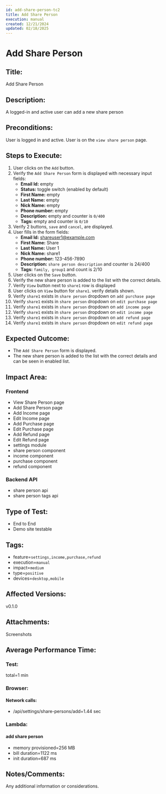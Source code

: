 ```yaml
---
id: add-share-person-tc2
title: Add Share Person
execution: manual
created: 12/21/2024
updated: 02/18/2025
---
```


# Add Share Person

## Title:

Add Share Person

## Description:

A logged-in and active user can add a new share person

## Preconditions:

User is logged in and active. User is on the `view share person` page.

## Steps to Execute:

1. User clicks on the `Add` button.
2. Verify the `Add Share Person` form is displayed with necessary input fields:
   - **Email Id:** empty
   - **Status:** toggle switch (enabled by default)
   - **First Name:** empty
   - **Last Name:** empty
   - **Nick Name:** empty
   - **Phone number:** empty
   - **Description:** empty and counter is `0/400`
   - **Tags:** empty and counter is `0/10`
3. Verify 2 buttons, `save` and `cancel`, are displayed.
4. User fills in the form fields:
   - **Email Id:** shareuser1@example.com
   - **First Name:** Share
   - **Last Name:** User 1
   - **Nick Name:** share1
   - **Phone number:** 123-456-7890
   - **Description:** `share person description` and counter is 24/400
   - **Tags:** `family, group1` and count is 2/10
5. User clicks on the `Save` button.
6. Verify the new share person is added to the list with the correct details.
7. Verify `View` button next to `share1` row is displayed
8. User clicks on `View` button for `share1`. verify details shown.
9. Verify `share1` exists in `share person` dropdown on `add purchase page`
10. Verify `share1` exists in `share person` dropdown on `edit purchase page`
11. Verify `share1` exists in `share person` dropdown on `add income page`
12. Verify `share1` exists in `share person` dropdown on `edit income page`
13. Verify `share1` exists in `share person` dropdown on `add refund page`
14. Verify `share1` exists in `share person` dropdown on `edit refund page`

## Expected Outcome:

- The `Add Share Person` form is displayed.
- The new share person is added to the list with the correct details and can be seen in enabled list.

## Impact Area:

### Frontend

- View Share Person page
- Add Share Person page
- Add Income page
- Edit Income page
- Add Purchase page
- Edit Purchase page
- Add Refund page
- Edit Refund page
- settings module
- share person component
- income component
- purchase component
- refund component

### Backend API

- share person api
- share person tags api

## Type of Test:

- End to End
- Demo site testable

## Tags:

- feature=`settings,income,purchase,refund`
- execution=`manual`
- impact=`medium`
- type=`positive`
- devices=`desktop,mobile`

## Affected Versions:

v0.1.0

## Attachments:

Screenshots

## Average Performance Time:

### Test:

total=1 min

### Browser:

#### Network calls:

- /api/settings/share-persons/add=1.44 sec

### Lambda:

#### add share person

- memory provisioned=256 MB
- bill duration=1122 ms
- init duration=687 ms

## Notes/Comments:

Any additional information or considerations.
